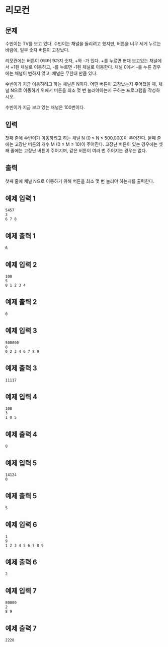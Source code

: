# 리모컨

## 문제
수빈이는 TV를 보고 있다. 수빈이는 채널을 돌리려고 했지만, 버튼을 너무 세게 누르는 바람에, 일부 숫자 버튼이 고장났다.

리모컨에는 버튼이 0부터 9까지 숫자, +와 -가 있다. +를 누르면 현재 보고있는 채널에서 +1된 채널로 이동하고, -를 누르면 -1된 채널로 이동한다. 채널 0에서 -를 누른 경우에는 채널이 변하지 않고, 채널은 무한대 만큼 있다.

수빈이가 지금 이동하려고 하는 채널은 N이다. 어떤 버튼이 고장났는지 주어졌을 때, 채널 N으로 이동하기 위해서 버튼을 최소 몇 번 눌러야하는지 구하는 프로그램을 작성하시오.

수빈이가 지금 보고 있는 채널은 100번이다.

## 입력
첫째 줄에 수빈이가 이동하려고 하는 채널 N (0 ≤ N ≤ 500,000)이 주어진다.  둘째 줄에는 고장난 버튼의 개수 M (0 ≤ M ≤ 10)이 주어진다. 고장난 버튼이 있는 경우에는 셋째 줄에는 고장난 버튼이 주어지며, 같은 버튼이 여러 번 주어지는 경우는 없다.

## 출력
첫째 줄에 채널 N으로 이동하기 위해 버튼을 최소 몇 번 눌러야 하는지를 출력한다.

## 예제 입력 1
```
5457
3
6 7 8
```
## 예제 출력 1
```
6
```
## 예제 입력 2
```
100
5
0 1 2 3 4
```
## 예제 출력 2
```
0
```
## 예제 입력 3
```
500000
8
0 2 3 4 6 7 8 9
```
## 예제 출력 3
```
11117
```
## 예제 입력 4
```
100
3
1 0 5
```
## 예제 출력 4
```
0
```
## 예제 입력 5
```
14124
0
```
## 예제 출력 5
```
5
```
## 예제 입력 6
```
1
9
1 2 3 4 5 6 7 8 9
```
## 예제 출력 6
```
2
```
## 예제 입력 7
```
80000
2
8 9
```
## 예제 출력 7
```
2228
```
